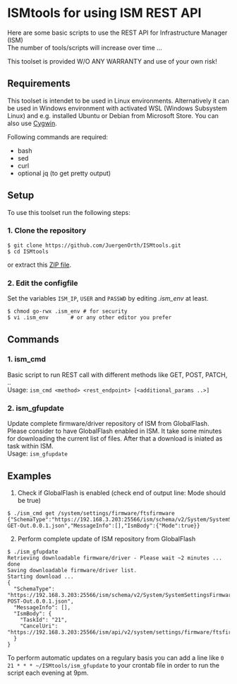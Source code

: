 # ISMtools for using ISM REST API

Here are some basic scripts to use the REST API for Infrastructure Manager (ISM)  
The number of tools/scripts will increase over time ...

This toolset is provided W/O ANY WARRANTY and use of your own risk!  

## Requirements

This toolset is intendet to be used in Linux environments. Alternatively it can be used in Windows environment with activated WSL (Windows Subsystem Linux) and e.g. installed Ubuntu or Debian from Microsoft Store. You can also use [Cygwin](https://cygwin.org).

Following commands are required:
- bash
- sed
- curl
- optional jq (to get pretty output)

## Setup

To use this toolset run the following steps:

### 1. Clone the repository

```shell
$ git clone https://github.com/JuergenOrth/ISMtools.git
$ cd ISMtools
```
or extract this [ZIP file](https://github.com/JuergenOrth/ISMtools/archive/refs/heads/master.zip).

### 2. Edit the configfile

Set the variables `ISM_IP`, `USER` and `PASSWD` by editing *.ism_env* at least. 


```shell
$ chmod go-rwx .ism_env	# for security
$ vi .ism_env		# or any other editor you prefer
```

## Commands
### 1. ism_cmd  
Basic script to run REST call with different methods like GET, POST, PATCH, ..  
Usage: `ism_cmd <method> <rest_endpoint> [<additional_params ..>]`  

### 2. ism_gfupdate  
Update complete firmware/driver repository of ISM from GlobalFlash. Please consider to have GlobalFlash enabled in ISM. It take some minutes for downloading the current list of files. After that a download is iniated as task within ISM.  
Usage: `ism_gfupdate`


## Examples
1. Check if GlobalFlash is enabled (check end of output line: Mode should be true)

```shell
$ ./ism_cmd get /system/settings/firmware/ftsfirmware
{"SchemaType":"https://192.168.3.203:25566/ism/schema/v2/System/SystemSettingsFirmwareFtsFirmware-GET-Out.0.0.1.json","MessageInfo":[],"IsmBody":{"Mode":true}}
```
2. Perform complete update of ISM repository from GlobalFlash
```shell
$ ./ism_gfupdate
Retrieving downloadable firmware/driver - Please wait ~2 minutes ... done
Saving downloadable firmware/driver list.
Starting download ...
{
  "SchemaType": "https://192.168.3.203:25566/ism/schema/v2/System/SystemSettingsFirmwareFtsFirmwareDownload-POST-Out.0.0.1.json",
  "MessageInfo": [],
  "IsmBody": {
    "TaskId": "21",
    "CancelUri": "https://192.168.3.203:25566/ism/api/v2/system/settings/firmware/ftsfirmware/download/cancel"
  }
}

```
To perform automatic updates on a regulary basis you can add a line like `0 21 * * * ~/ISMtools/ism_gfupdate` to your crontab file in order to run the script each evening at 9pm.  
